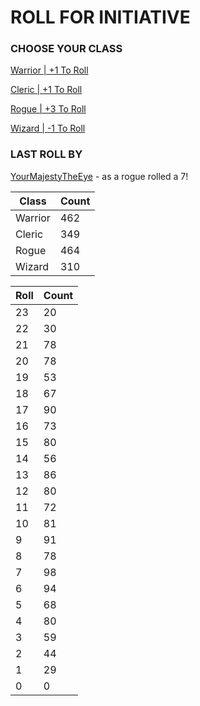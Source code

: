 # ROLL FOR INITIATIVE
### CHOOSE YOUR CLASS

[Warrior | +1 To Roll](https://github.com/benjaminsampica/benjaminsampica/issues/new?title=roll%7Cwarrior&body=Just+click+%27Submit+new+issue%27.)

[Cleric | +1 To Roll](https://github.com/benjaminsampica/benjaminsampica/issues/new?title=roll%7Ccleric&body=Just+click+%27Submit+new+issue%27.)

[Rogue | +3 To Roll](https://github.com/benjaminsampica/benjaminsampica/issues/new?title=roll%7Crogue&body=Just+click+%27Submit+new+issue%27.)

[Wizard | -1 To Roll](https://github.com/benjaminsampica/benjaminsampica/issues/new?title=roll%7Cwizard&body=Just+click+%27Submit+new+issue%27.)
### LAST ROLL BY
[YourMajestyTheEye](https://www.github.com/YourMajestyTheEye) - as a rogue rolled a 7!

|Class|Count|
|-|-|
|Warrior|462|
|Cleric|349|
|Rogue|464|
|Wizard|310|

|Roll|Count|
|-|-|
|23|20
|22|30
|21|78
|20|78
|19|53
|18|67
|17|90
|16|73
|15|80
|14|56
|13|86
|12|80
|11|72
|10|81
|9|91
|8|78
|7|98
|6|94
|5|68
|4|80
|3|59
|2|44
|1|29
|0|0
